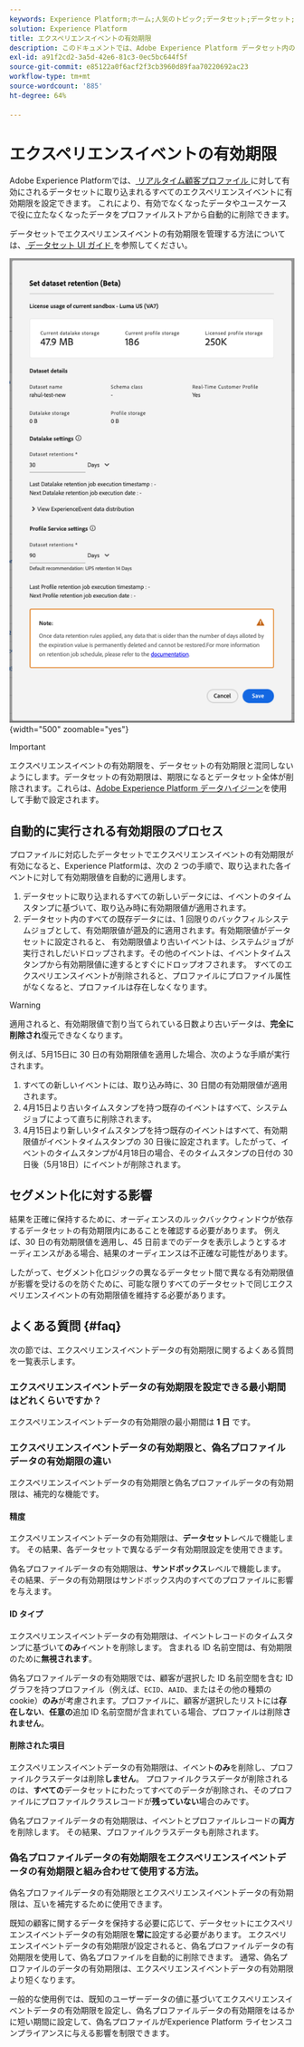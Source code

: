 ```yaml
---
keywords: Experience Platform;ホーム;人気のトピック;データセット;データセット;有効期間;ttl;有効期間;
solution: Experience Platform
title: エクスペリエンスイベントの有効期限
description: このドキュメントでは、Adobe Experience Platform データセット内の個々のエクスペリエンスイベントの有効期限を設定する際の一般的なガイダンスを示します。
exl-id: a91f2cd2-3a5d-42e6-81c3-0ec5bc644f5f
source-git-commit: e85122a0f6acf2f3cb3960d89faa70220692ac23
workflow-type: tm+mt
source-wordcount: '885'
ht-degree: 64%

---
```


# エクスペリエンスイベントの有効期限

Adobe Experience Platformでは、[ リアルタイム顧客プロファイル ](./home.md) に対して有効にされるデータセットに取り込まれるすべてのエクスペリエンスイベントに有効期限を設定できます。 これにより、有効でなくなったデータやユースケースで役に立たなくなったデータをプロファイルストアから自動的に削除できます。

データセットでエクスペリエンスイベントの有効期限を管理する方法については、[ データセット UI ガイド ](../catalog/datasets/user-guide.md#data-retention-policy) を参照してください。

![ データセットの保持と使用可能な設定を表示するダイアログ。](./images/event-expirations/set-data-retention-dialog.png) {width="500" zoomable="yes"}

>[!IMPORTANT]
>
>エクスペリエンスイベントの有効期限を、データセットの有効期限と混同しないようにします。データセットの有効期限は、期限になるとデータセット全体が削除されます。これらは、[Adobe Experience Platform データハイジーン](../hygiene/home.md)を使用して手動で設定されます。

## 自動的に実行される有効期限のプロセス

プロファイルに対応したデータセットでエクスペリエンスイベントの有効期限が有効になると、Experience Platformは、次の 2 つの手順で、取り込まれた各イベントに対して有効期限値を自動的に適用します。

1. データセットに取り込まれるすべての新しいデータには、イベントのタイムスタンプに基づいて、取り込み時に有効期限値が適用されます。
1. データセット内のすべての既存データには、1 回限りのバックフィルシステムジョブとして、有効期限値が遡及的に適用されます。有効期限値がデータセットに設定されると、 有効期限値より古いイベントは、システムジョブが実行されしだいドロップされます。その他のイベントは、イベントタイムスタンプから有効期限値に達するとすぐにドロップオフされます。 すべてのエクスペリエンスイベントが削除されると、プロファイルにプロファイル属性がなくなると、プロファイルは存在しなくなります。

>[!WARNING]
>
>適用されると、有効期限値で割り当てられている日数より古いデータは、**完全に削除され**&#x200B;復元できなくなります。

例えば、5月15日に 30 日の有効期限値を適用した場合、次のような手順が実行されます。

1. すべての新しいイベントには、取り込み時に、30 日間の有効期限値が適用されます。
1. 4月15日より古いタイムスタンプを持つ既存のイベントはすべて、システムジョブによって直ちに削除されます。
1. 4月15日より新しいタイムスタンプを持つ既存のイベントはすべて、有効期限値がイベントタイムスタンプの 30 日後に設定されます。したがって、イベントのタイムスタンプが4月18日の場合、そのタイムスタンプの日付の 30 日後（5月18日）にイベントが削除されます。

## セグメント化に対する影響

結果を正確に保持するために、オーディエンスのルックバックウィンドウが依存するデータセットの有効期限内にあることを確認する必要があります。 例えば、30 日の有効期限値を適用し、45 日前までのデータを表示しようとするオーディエンスがある場合、結果のオーディエンスは不正確な可能性があります。

したがって、セグメント化ロジックの異なるデータセット間で異なる有効期限値が影響を受けるのを防ぐために、可能な限りすべてのデータセットで同じエクスペリエンスイベントの有効期限値を維持する必要があります。

## よくある質問 {#faq}

次の節では、エクスペリエンスイベントデータの有効期限に関するよくある質問を一覧表示します。

### エクスペリエンスイベントデータの有効期限を設定できる最小期間はどれくらいですか？

エクスペリエンスイベントデータの有効期限の最小期間は **1 日** です。

### エクスペリエンスイベントデータの有効期限と、偽名プロファイルデータの有効期限の違い

エクスペリエンスイベントデータの有効期限と偽名プロファイルデータの有効期限は、補完的な機能です。

#### 精度

エクスペリエンスイベントデータの有効期限は、**データセット**&#x200B;レベルで機能します。 その結果、各データセットで異なるデータ有効期限設定を使用できます。

偽名プロファイルデータの有効期限は、**サンドボックス**&#x200B;レベルで機能します。 その結果、データの有効期限はサンドボックス内のすべてのプロファイルに影響を与えます。

#### ID タイプ

エクスペリエンスイベントデータの有効期限は、イベントレコードのタイムスタンプに基づいて&#x200B;**のみ**&#x200B;イベントを削除します。 含まれる ID 名前空間は、有効期限のために&#x200B;**無視されます**。

偽名プロファイルデータの有効期限では、顧客が選択した ID 名前空間を含む ID グラフを持つプロファイル（例えば、`ECID`、`AAID`、またはその他の種類の cookie）**のみ**&#x200B;が考慮されます。プロファイルに、顧客が選択したリストには&#x200B;**存在しない**、**任意の**&#x200B;追加 ID 名前空間が含まれている場合、プロファイルは削除&#x200B;**されません**。

#### 削除された項目

エクスペリエンスイベントデータの有効期限は、イベント&#x200B;**のみ**&#x200B;を削除し、プロファイルクラスデータは削除&#x200B;**しません**。 プロファイルクラスデータが削除されるのは、**すべての**&#x200B;データセットにわたってすべてのデータが削除され、そのプロファイルにプロファイルクラスレコードが&#x200B;**残っていない**&#x200B;場合のみです。

偽名プロファイルデータの有効期限は、イベントとプロファイルレコードの&#x200B;**両方**&#x200B;を削除します。 その結果、プロファイルクラスデータも削除されます。

### 偽名プロファイルデータの有効期限をエクスペリエンスイベントデータの有効期限と組み合わせて使用する方法。

偽名プロファイルデータの有効期限とエクスペリエンスイベントデータの有効期限は、互いを補完するために使用できます。

既知の顧客に関するデータを保持する必要に応じて、データセットにエクスペリエンスイベントデータの有効期限を&#x200B;**常に**&#x200B;設定する必要があります。 エクスペリエンスイベントデータの有効期限が設定されると、偽名プロファイルデータの有効期限を使用して、偽名プロファイルを自動的に削除できます。 通常、偽名プロファイルのデータの有効期限は、エクスペリエンスイベントデータの有効期限より短くなります。

一般的な使用例では、既知のユーザーデータの値に基づいてエクスペリエンスイベントデータの有効期限を設定し、偽名プロファイルデータの有効期限をはるかに短い期間に設定して、偽名プロファイルがExperience Platform ライセンスコンプライアンスに与える影響を制限できます。
